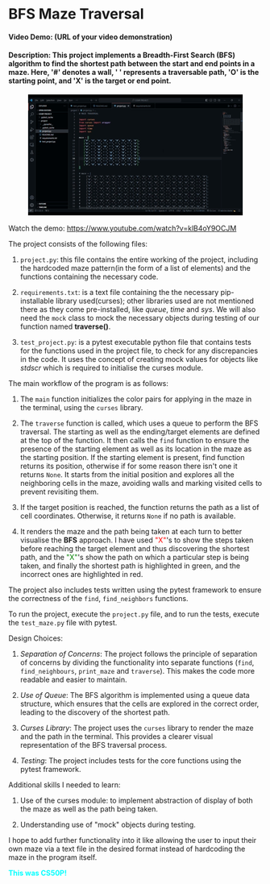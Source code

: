 # BFS Maze Traversal
#### Video Demo: (URL of your video demonstration)
#### Description: This project implements a Breadth-First Search (BFS) algorithm to find the shortest path between the start and end points in a maze. Here, '#' denotes a wall, ' ' represents a traversable path, 'O' is the starting point, and 'X' is the target or end point.

<p align="center">
  <img src="intro.gif" alt="CS50P Demo" />
</p>

Watch the demo: https://www.youtube.com/watch?v=klB4oY9OCJM

The project consists of the following files:

1. `project.py`: this file contains the entire working of the project, including the hardcoded maze pattern(in the form of a list of elements) and the functions containing the necessary code.

2. `requirements.txt`: is a text file containing the the necessary pip-installable library used(curses); other libraries used are not mentioned there as they come pre-installed, like *queue*, *time* and *sys*. We will also need the `mock` class to mock the necessary objects during testing of our function named **traverse()**.

3. `test_project.py`: is a pytest executable python file that contains tests for the functions used in the project file, to check for any discrepancies in the code. It uses the concept of creating mock values for objects like *stdscr* which is required to initialise the curses module.

The main workflow of the program is as follows:

1. The `main` function initializes the color pairs for applying in the maze in the terminal, using the `curses` library.

2. The `traverse` function is called, which uses a queue to perform the BFS traversal. The starting as well as the ending/target elements are defined at the top of the function. It then calls the `find` function to ensure the presence of the starting element as well as its location in the maze as the starting position. If the starting element is present, find function returns its position, otherwise if for some reason there isn't one it returns `None`. It starts from the initial position and explores all the neighboring cells in the maze, avoiding walls and marking visited cells to prevent revisiting them.

4. If the target position is reached, the function returns the path as a list of cell coordinates. Otherwise, it returns `None` if no path is available.

5. It renders the maze and the path being taken at each turn to better visualise the **BFS** approach. I have used <span style='color:red;'>"X"</span>'s to show the steps taken before reaching the target element and thus discovering the shortest path, and the <span style='color:green;'>"X"</span>'s show the path on which a particular step is being taken, and finally the shortest path is highlighted in green, and the incorrect ones are highlighted in red.

The project also includes tests written using the pytest framework to ensure the correctness of the `find`, `find_neighbors` functions.

To run the project, execute the `project.py` file, and to run the tests, execute the `test_maze.py` file with pytest.

Design Choices:

1. *Separation of Concerns*: The project follows the principle of separation of concerns by dividing the functionality into separate functions (`find`, `find_neighbours`, `print_maze` and `traverse`). This makes the code more readable and easier to maintain.

2. *Use of Queue*: The BFS algorithm is implemented using a queue data structure, which ensures that the cells are explored in the correct order, leading to the discovery of the shortest path.

3. *Curses Library*: The project uses the `curses` library to render the maze and the path in the terminal. This provides a clearer visual representation of the BFS traversal process.

4. *Testing*: The project includes tests for the core functions using the pytest framework.

Additional skills I needed to learn:

1. Use of the curses module: to implement abstraction of display of both the maze as well as the path being taken.

2. Understanding use of "mock" objects during testing.

I hope to add further functionality into it like allowing the user to input their own maze via a text file in the desired format instead of hardcoding the maze in the program itself.

<span style='color:cyan;'>**This was CS50P!**</span>
